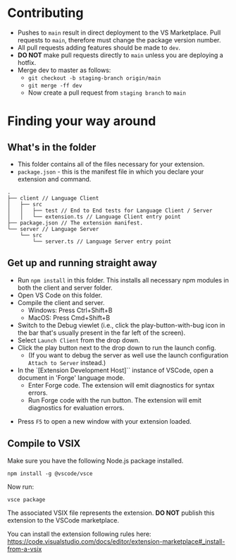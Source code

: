
# Contributing

- Pushes to `main` result in direct deployment to the VS Marketplace. Pull requests to `main`, therefore must change the package version number.
- All pull requests adding features should be made to `dev`. 
- **DO NOT** make pull requests directly to `main` unless you are deploying a hotfix.
- Merge dev to master as follows:
  - `git checkout -b staging-branch origin/main`
  - `git merge -ff dev`
  - Now create a pull request from `staging branch` to `main`

# Finding your way around


## What's in the folder

* This folder contains all of the files necessary for your extension.
* `package.json` - this is the manifest file in which you declare your extension and command.



```
.
├── client // Language Client
│   ├── src
│   │   ├── test // End to End tests for Language Client / Server
│   │   └── extension.ts // Language Client entry point
├── package.json // The extension manifest.
└── server // Language Server
    └── src
        └── server.ts // Language Server entry point
```


## Get up and running straight away
- Run `npm install` in this folder. This installs all necessary npm modules in both the client and server folder.
- Open VS Code on this folder.
- Compile the client and server.
  - Windows: Press Ctrl+Shift+B
  - MacOS: Press Cmd+Shift+B
- Switch to the Debug viewlet (i.e., click the play-button-with-bug icon in the bar that's usually present in the far left of the screen).
- Select `Launch Client` from the drop down.
- Click the play button next to the drop down to run the launch config.
  - (If you want to debug the server as well use the launch configuration `Attach to Server` instead.)
- In the `[Extension Development Host]`` instance of VSCode, open a document in 'Forge' language mode.
  - Enter Forge code. The extension will emit diagnostics for syntax errors.
  - Run Forge code with the run button. The extension will emit diagnostics for evaluation errors.



* Press `F5` to open a new window with your extension loaded.


## Compile to VSIX


Make sure you have the following Node.js package installed.
```
npm install -g @vscode/vsce
```

Now run:
```
vsce package
```

The associated VSIX file represents the extension. **DO NOT** publish this extension to the VSCode marketplace.

You can install the extension following rules here: https://code.visualstudio.com/docs/editor/extension-marketplace#_install-from-a-vsix

